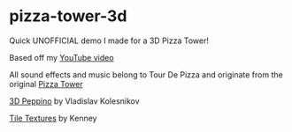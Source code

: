 # pizza-tower-3d

Quick UNOFFICIAL demo I made for a 3D Pizza Tower!

Based off my [YouTube video](https://youtu.be/sH6C811xkGk)

All sound effects and music belong to Tour De Pizza and originate from the original [Pizza Tower](https://store.steampowered.com/app/2231450/Pizza_Tower/)

[3D Peppino](https://skfb.ly/onGNF) by Vladislav Kolesnikov

[Tile Textures](https://www.kenney.nl/assets/prototype-textures) by Kenney
